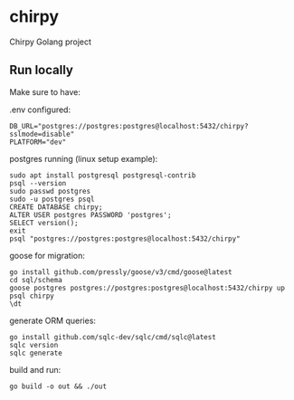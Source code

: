 # chirpy
Chirpy Golang project

## Run locally

Make sure to have:

.env configured:
```
DB_URL="postgres://postgres:postgres@localhost:5432/chirpy?sslmode=disable"
PLATFORM="dev"
```

postgres running (linux setup example):
```
sudo apt install postgresql postgresql-contrib
psql --version
sudo passwd postgres
sudo -u postgres psql
CREATE DATABASE chirpy;
ALTER USER postgres PASSWORD 'postgres';
SELECT version();
exit
psql "postgres://postgres:postgres@localhost:5432/chirpy"
```

goose for migration:
```
go install github.com/pressly/goose/v3/cmd/goose@latest
cd sql/schema
goose postgres postgres://postgres:postgres@localhost:5432/chirpy up
psql chirpy
\dt
```

generate ORM queries:
```
go install github.com/sqlc-dev/sqlc/cmd/sqlc@latest
sqlc version
sqlc generate
```

build and run:
```
go build -o out && ./out
```
